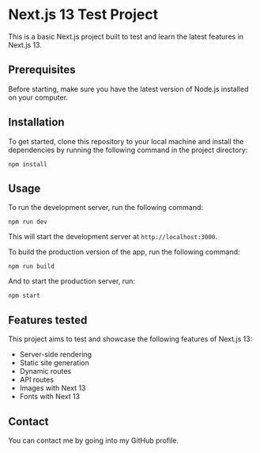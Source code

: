 # Next.js 13 Test Project

This is a basic Next.js project built to test and learn the latest features in Next.js 13.

## Prerequisites

Before starting, make sure you have the latest version of Node.js installed on your computer.

## Installation

To get started, clone this repository to your local machine and install the dependencies by running the following command in the project directory:

    npm install


## Usage

To run the development server, run the following command:

    npm run dev
    

This will start the development server at `http://localhost:3000`.

To build the production version of the app, run the following command:

    npm run build


And to start the production server, run:

    npm start
    

## Features tested

This project aims to test and showcase the following features of Next.js 13:

- Server-side rendering
- Static site generation
- Dynamic routes
- API routes
- Images with Next 13
- Fonts with Next 13

## Contact

You can contact me by going into my GitHub profile.
